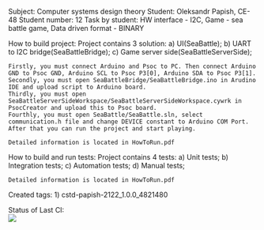 Subject: Computer systems design theory
Student: Oleksandr Papish, CE-48
Student number: 12
Task by student: HW interface - I2C, Game - sea battle game, Data driven format - BINARY

How to build project:
	Project contains 3 solution: 
		a) UI(SeaBattle); 
		b) UART to I2C bridge(SeaBattleBridge); 
		c) Game server side(SeaBattleServerSide);
	
	Firstly, you must connect Arduino and Psoc to PC. Then connect Arduino GND to Psoc GND, Arduino SCL to Psoc P3[0], Arduino SDA to Psoc P3[1].
	Secondly, you must open SeaBattleBridge/SeaBattleBridge.ino in Arudino IDE and upload script to Arduino board.
	Thirdly, you must open SeaBattleServerSideWorkspace/SeaBattleServerSideWorkspace.cywrk in PsocCreator and upload this to Psoc board.
	Fourthly, you must open SeaBattle/SeaBattle.sln, select communication.h file and change DEVICE constant to Arduino COM Port.
	After that you can run the project and start playing.

	Detailed information is located in HowToRun.pdf

How to build and run tests:
	Project contains 4 tests:
		a) Unit tests;
		b) Integration tests;
		c) Automation tests;
		d) Manual tests;

	Detailed information is located in HowToRun.pdf

Created tags: 
	1) cstd-papish-2122_1.0.0_4821480

Status of Last CI:<br>
<img src="https://github.com/Alex-Fix/cstd-papish-2122/workflows/CI-on-push/badge.svg?branch=feature/papish/develop"><br>